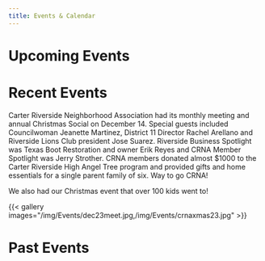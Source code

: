 ```yaml
---
title: Events & Calendar
---
```


# Upcoming Events

# Recent Events

Carter Riverside Neighborhood Association had its monthly meeting and annual Christmas Social on December 14. Special guests included Councilwoman Jeanette Martinez, District 11 Director Rachel Arellano and Riverside Lions Club president Jose Suarez. Riverside Business Spotlight was Texas Boot Restoration and owner Erik Reyes and CRNA Member Spotlight was Jerry Strother. CRNA members donated almost $1000 to the Carter Riverside High Angel Tree program and provided gifts and home essentials for a single parent family of six. Way to go CRNA!

We also had our Christmas event that over 100 kids went to!

{{< gallery images="/img/Events/dec23meet.jpg,/img/Events/crnaxmas23.jpg" >}}

# Past Events

